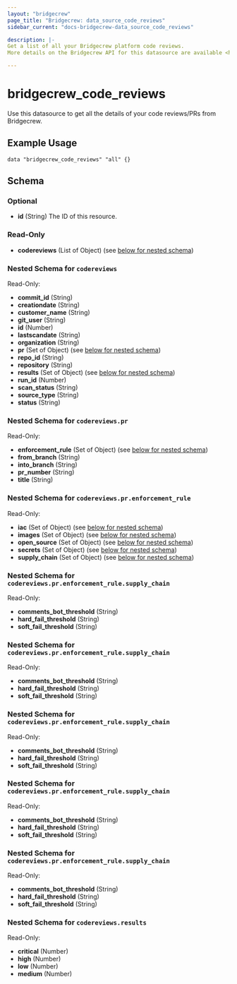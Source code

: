 ```yaml
---
layout: "bridgecrew"
page_title: "Bridgecrew: data_source_code_reviews"
sidebar_current: "docs-bridgecrew-data_source_code_reviews"

description: |-
Get a list of all your Bridgecrew platform code reviews.
More details on the Bridgecrew API for this datasource are available <https://docs.bridgecrew.io/reference/getcodereviewdata>.

---
```


# bridgecrew_code_reviews

Use this datasource to get all the details of your code reviews/PRs from Bridgecrew.




## Example Usage
```hcl
data "bridgecrew_code_reviews" "all" {}
```
<!-- schema generated by tfplugindocs -->
## Schema

### Optional

- **id** (String) The ID of this resource.

### Read-Only

- **codereviews** (List of Object) (see [below for nested schema](#nestedatt--codereviews))

<a id="nestedatt--codereviews"></a>
### Nested Schema for `codereviews`

Read-Only:

- **commit_id** (String)
- **creationdate** (String)
- **customer_name** (String)
- **git_user** (String)
- **id** (Number)
- **lastscandate** (String)
- **organization** (String)
- **pr** (Set of Object) (see [below for nested schema](#nestedobjatt--codereviews--pr))
- **repo_id** (String)
- **repository** (String)
- **results** (Set of Object) (see [below for nested schema](#nestedobjatt--codereviews--results))
- **run_id** (Number)
- **scan_status** (String)
- **source_type** (String)
- **status** (String)

<a id="nestedobjatt--codereviews--pr"></a>
### Nested Schema for `codereviews.pr`

Read-Only:

- **enforcement_rule** (Set of Object) (see [below for nested schema](#nestedobjatt--codereviews--pr--enforcement_rule))
- **from_branch** (String)
- **into_branch** (String)
- **pr_number** (String)
- **title** (String)

<a id="nestedobjatt--codereviews--pr--enforcement_rule"></a>
### Nested Schema for `codereviews.pr.enforcement_rule`

Read-Only:

- **iac** (Set of Object) (see [below for nested schema](#nestedobjatt--codereviews--pr--enforcement_rule--iac))
- **images** (Set of Object) (see [below for nested schema](#nestedobjatt--codereviews--pr--enforcement_rule--images))
- **open_source** (Set of Object) (see [below for nested schema](#nestedobjatt--codereviews--pr--enforcement_rule--open_source))
- **secrets** (Set of Object) (see [below for nested schema](#nestedobjatt--codereviews--pr--enforcement_rule--secrets))
- **supply_chain** (Set of Object) (see [below for nested schema](#nestedobjatt--codereviews--pr--enforcement_rule--supply_chain))

<a id="nestedobjatt--codereviews--pr--enforcement_rule--iac"></a>
### Nested Schema for `codereviews.pr.enforcement_rule.supply_chain`

Read-Only:

- **comments_bot_threshold** (String)
- **hard_fail_threshold** (String)
- **soft_fail_threshold** (String)


<a id="nestedobjatt--codereviews--pr--enforcement_rule--images"></a>
### Nested Schema for `codereviews.pr.enforcement_rule.supply_chain`

Read-Only:

- **comments_bot_threshold** (String)
- **hard_fail_threshold** (String)
- **soft_fail_threshold** (String)


<a id="nestedobjatt--codereviews--pr--enforcement_rule--open_source"></a>
### Nested Schema for `codereviews.pr.enforcement_rule.supply_chain`

Read-Only:

- **comments_bot_threshold** (String)
- **hard_fail_threshold** (String)
- **soft_fail_threshold** (String)


<a id="nestedobjatt--codereviews--pr--enforcement_rule--secrets"></a>
### Nested Schema for `codereviews.pr.enforcement_rule.supply_chain`

Read-Only:

- **comments_bot_threshold** (String)
- **hard_fail_threshold** (String)
- **soft_fail_threshold** (String)


<a id="nestedobjatt--codereviews--pr--enforcement_rule--supply_chain"></a>
### Nested Schema for `codereviews.pr.enforcement_rule.supply_chain`

Read-Only:

- **comments_bot_threshold** (String)
- **hard_fail_threshold** (String)
- **soft_fail_threshold** (String)




<a id="nestedobjatt--codereviews--results"></a>
### Nested Schema for `codereviews.results`

Read-Only:

- **critical** (Number)
- **high** (Number)
- **low** (Number)
- **medium** (Number)
